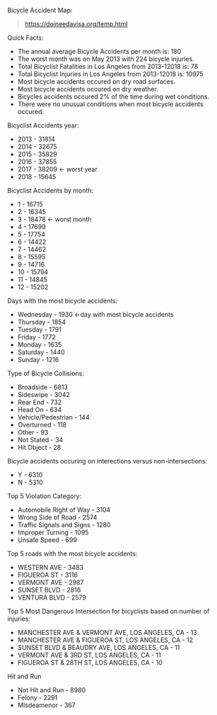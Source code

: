 Bicycle Accident Map: 
>https://doineedavisa.org/temp.html

Quick Facts:
- The annual average Bicycle Accidents per month is: 180
- The worst month was on May 2013 with 224 bicycle injuries.
- Total Bicyclist Fatalities in Los Angeles from 2013-12018 is: 78
- Total Bicyclist Injuries in Los Angeles from 2013-12018 is: 10975
- Most bicycle accidents occured on dry road surfaces.
- Most bicycle accidents occured on dry weather. 
- Bicycles accidents occured 2% of the time during wet conditions. 
- There were no unusual conditions when most bicycle accidents occured.

Bicyclist Accidents year: 
- 2013    - 31814
- 2014    - 32675
- 2015    - 35829
- 2016    - 37855
- 2017    - 38209 <- worst year
- 2018    - 15645

Bicyclist Accidents by month: 
- 1     - 16715
- 2     - 16345
- 3     - 18478 <- worst month
- 4     - 17699
- 5     - 17754
- 6     - 14422
- 7     - 14462
- 8     - 15595
- 9     - 14716
- 10    - 15794
- 11    - 14845
- 12    - 15202

Days with the most bicycle accidents:
- Wednesday    - 1930 <-day with most bicycle accidents
- Thursday     - 1854
- Tuesday      - 1791
- Friday       - 1772
- Monday       - 1635
- Saturday     - 1440
- Sunday       - 1216

Type of Bicycle Collisions:
- Broadside            - 6813
- Sideswipe            - 3042
- Rear End             -  732
- Head On              -  634
- Vehicle/Pedestrian   -  144
- Overturned           -  118
- Other                -   93
- Not Stated           -   34
- Hit Object           -   28

Bicycle accidents occuring on interections versus non-intersections:
- Y    - 6310
- N    - 5310

Top 5 Violation Category:
- Automobile Right of Way                                       - 3104
- Wrong Side of Road                                            - 2574
- Traffic Signals and Signs                                     - 1280
- Improper Turning                                              - 1095
- Unsafe Speed                                                  -  699

Top 5 roads with the most bicycle accidents:
- WESTERN AVE      - 3483
- FIGUEROA ST      - 3116
- VERMONT AVE      - 2987
- SUNSET BLVD      - 2816
- VENTURA BLVD     - 2579

Top 5 Most Dangerous Intersection for bicyclists based on number of injuries:
- MANCHESTER AVE & VERMONT AVE, LOS ANGELES, CA    - 13
- MANCHESTER AVE & FIGUEROA ST, LOS ANGELES, CA    - 12
- SUNSET BLVD & BEAUDRY AVE, LOS ANGELES, CA       - 11
- VERMONT AVE & 3RD ST, LOS ANGELES, CA            - 11
- FIGUEROA ST & 28TH ST, LOS ANGELES, CA           - 10

Hit and Run
- Not Hit and Run   - 8980
- Felony            - 2291
- Misdeamenor       -  367


